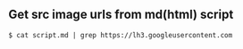 

## Get src image urls from md(html) script

```
$ cat script.md | grep https://lh3.googleusercontent.com
```



